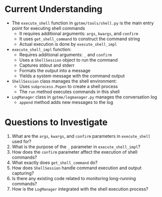 # Current Understanding

- The `execute_shell` function in `gptme/tools/shell.py` is the main entry point for executing shell commands
  - It requires additional arguments: `args`, `kwargs`, and `confirm`
  - It uses `get_shell_command` to construct the command string
  - Actual execution is done by `execute_shell_impl`
- `execute_shell_impl` function:
  - Requires additional arguments: `_` and `confirm`
  - Uses a `ShellSession` object to run the command
  - Captures stdout and stderr
  - Formats the output into a message
  - Yields a system message with the command output
- `ShellSession` class manages the shell environment:
  - Uses `subprocess.Popen` to create a shell process
  - The `run` method executes commands in this shell
- `LogManager` class in `gptme/logmanager.py` manages the conversation log
  - `append` method adds new messages to the log

# Questions to Investigate

1. What are the `args`, `kwargs`, and `confirm` parameters in `execute_shell` used for?
2. What is the purpose of the `_` parameter in `execute_shell_impl`?
3. How does the `confirm` parameter affect the execution of shell commands?
4. What exactly does `get_shell_command` do?
5. How does `ShellSession` handle command execution and output capturing?
6. Is there any existing code related to monitoring long-running commands?
7. How is the `LogManager` integrated with the shell execution process?